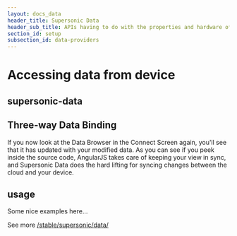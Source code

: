 ```yaml
---
layout: docs_data
header_title: Supersonic Data
header_sub_title: APIs having to do with the properties and hardware of your mobile device.
section_id: setup
subsection_id: data-providers
---
```


# Accessing data from device

## supersonic-data

## Three-way Data Binding

If you now look at the Data Browser in the Connect Screen again, you'll see that it has updated with your modified data. As you can see if you peek inside the source code, AngularJS takes care of keeping your view in sync, and Supersonic Data does the hard lifting for syncing changes between the cloud and your device.

## usage

Some nice examples here...

See more [/stable/supersonic/data/](/stable/supersonic/data/)